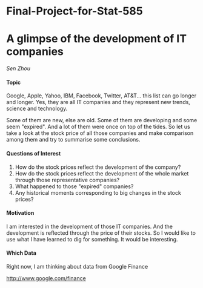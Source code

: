 Final-Project-for-Stat-585
==========================
A glimpse of the development of IT companies
========================================================

*Sen Zhou*




#### Topic
Google, Apple, Yahoo, IBM, Facebook, Twitter, AT&T... this list can go longer and longer. Yes, they are all IT companies and they represent new trends, science and technology.

Some of them are new, else are old. Some of them are developing and some seem "expired".
And a lot of them were once on top of the tides. So let us take a look at the stock price of all those companies and make comparison among them and try to summarise some conclusions.

#### Questions of Interest
1. How do the stock prices reflect the development of the company?
2. How do the stock prices reflect the development of the whole market through those representative companies?
3. What happened to those "expired" companies?
4. Any historical moments corresponding to big changes in the stock prices?

#### Motivation

I am interested in the development of those IT companies. And the development is reflected through the price of their stocks. So I would like to use what I have learned to dig for something. It would be interesting.

#### Which Data
Right now, I am thinking about data from Google Finance




http://www.google.com/finance











